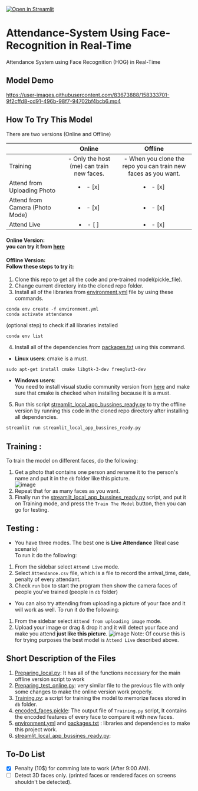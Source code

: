 [![Open in Streamlit](https://static.streamlit.io/badges/streamlit_badge_black_white.svg)](https://share.streamlit.io/abdassalamahmad/attendance_system/main/streamlit_test_app_online.py)
# Attendance-System Using Face-Recognition in Real-Time
Attendance System using Face Recognition (HOG) in Real-Time

## Model Demo

https://user-images.githubusercontent.com/83673888/158333701-9f2cffd8-cd91-496b-98f7-94702bf4bcb6.mp4

## How To Try This Model
There are two versions (Online and Offline) 

|                                 | Online                                         | Offline     |
| --------------------------------| :--------------------------------------------: | :------------------------------------------------------------: |
| Training                        | - Only the host (me) can train new faces.      | - When you clone the repo you can train new faces as you want. |
| Attend from Uploading Photo     | <li>- [x] </li>                                | <li>- [x] </li>                                                |
| Attend from Camera (Photo Mode) | <li>- [x] </li>                                | <li>- [x] </li>                                                |
| Attend Live                     | <li>- [ ] </li>                                | <li>- [x] </li>                                                |

#### **Online Version:** <br>you can try it from [here](https://share.streamlit.io/abdassalamahmad/attendance_system/main/streamlit_test_app_online.py)
#### **Offline Version:** <br>Follow these steps to try it:
1. Clone this repo to get all the code and pre-trained model(pickle_file).
2. Change current directory into the cloned repo folder.
3. Install all of the libraries from [environment.yml](https://github.com/AbdassalamAhmad/Attendance_System/blob/main/environment.yml) file by using these commands.
```
conda env create -f environment.yml
conda activate attendance
```
(optional step) to check if all libraries installed
```
conda env list
```
4. Install all of the dependencies from [packages.txt](https://github.com/AbdassalamAhmad/Attendance_System/blob/main/packages.txt) using this command.
  - **Linux users**: cmake is a must.
```
sudo apt-get install cmake libgtk-3-dev freeglut3-dev
```
  - **Windows users**:<br> You need to install visual studio community version from [here](https://visualstudio.microsoft.com/downloads/) and make sure that cmake is checked when installing because it is a must.
5. Run this script [streamlit_local_app_bussines_ready.py](https://github.com/AbdassalamAhmad/Attendance_System/blob/main/streamlit_local_app_bussines_ready.py) to try the offline version by running this code in the cloned repo directory after installing all dependencies.
```py
streamlit run streamlit_local_app_bussines_ready.py
```

Training :
----------
To train the model on different faces, do the following:
1. Get a photo that contains one person and rename it to the person's name and put it in the `db` folder like this picture.<br>
![image](https://user-images.githubusercontent.com/83673888/158378862-30e4cce9-a737-4079-ae8c-99a013ea7460.png)<br>
2. Repeat that for as many faces as you want.
3. Finally run the [streamlit_local_app_bussines_ready.py](https://github.com/AbdassalamAhmad/Attendance_System/blob/main/streamlit_local_app_bussines_ready.py) script, and put it on Training mode, and press the `Train The Model` button, then you can go for testing.

Testing :
---------
- You have three modes. The best one is **Live Attendance** (Real case scenario)<br>
To run it do the following:
1. From the sidebar select `Attend Live` mode.
2. Select `Attendance.csv` file, which is a file to record the arrival_time, date, penalty of every attendant.
3. Check `run` box to start the program then show the camera faces of people you've trained (people in `db` folder)

- You can also try attending from uploading a picture of your face and it will work as well.
To run it do the following:
1. From the sidebar select `Attend from uploading image` mode.
2. Upload your image or drag & drop it and it will detect your face and make you attend **just like this picture**.
![image](https://user-images.githubusercontent.com/83673888/158464863-65775d07-0023-4e7e-b15a-f2a09052af35.png)
Note: Of course this is for trying purposes the best model is `Attend Live` described above.

## Short Description of the Files
1. [Preparing_local.py](https://github.com/AbdassalamAhmad/Attendance_System/blob/main/Preparing_local.py): It has all of the functions necessary for the main offline version script to work
2. [Preparing_test_online.py](https://github.com/AbdassalamAhmad/Attendance_System/blob/main/Preparing_test_online.py): very similar file to the previous file with only some changes to make the online version work properly.
3. [Training.py](https://github.com/AbdassalamAhmad/Attendance_System/blob/main/Training.py): a script for training the model to memorize faces stored in `db` folder.
4. [encoded_faces.pickle](https://github.com/AbdassalamAhmad/Attendance_System/blob/main/encoded_faces.pickle): The output file of `Training.py` script, It contains the encoded features of every face to compare it with new faces.
5. [environment.yml](https://github.com/AbdassalamAhmad/Attendance_System/blob/main/environment.yml) and [packages.txt](https://github.com/AbdassalamAhmad/Attendance_System/blob/main/packages.txt) : libraries and dependencies to make this project work.
6. [streamlit_local_app_bussines_ready.py](https://github.com/AbdassalamAhmad/Attendance_System/blob/main/streamlit_local_app_bussines_ready.py): 









## To-Do List
- [x] Penalty (10$) for comming late to work (After 9:00 AM).
- [ ] Detect 3D faces only. (printed faces or rendered faces on screens shouldn't be detected).
